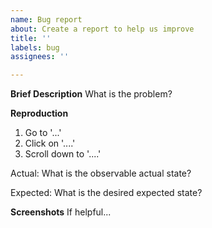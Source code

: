 ```yaml
---
name: Bug report
about: Create a report to help us improve
title: ''
labels: bug
assignees: ''

---
```


**Brief Description**
What is the problem?

**Reproduction**
1. Go to '...'
2. Click on '....'
3. Scroll down to '....'

Actual:
What is the observable actual state?

Expected:
What is the desired expected state?

**Screenshots**
If helpful...